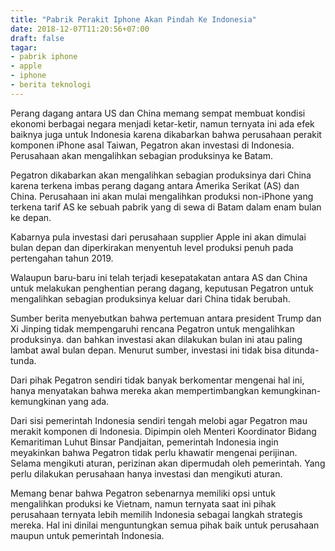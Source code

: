 ```yaml
---
title: "Pabrik Perakit Iphone Akan Pindah Ke Indonesia"
date: 2018-12-07T11:20:56+07:00
draft: false
tagar:
- pabrik iphone
- apple
- iphone
- berita teknologi
---
```


Perang dagang antara US dan China memang sempat membuat kondisi ekonomi berbagai negara menjadi ketar-ketir, namun ternyata ini ada efek baiknya juga untuk Indonesia karena dikabarkan bahwa perusahaan perakit komponen iPhone asal Taiwan, Pegatron akan investasi di Indonesia. Perusahaan akan mengalihkan sebagian produksinya ke Batam.

Pegatron dikabarkan akan mengalihkan sebagian produksinya dari China karena terkena imbas perang dagang antara Amerika Serikat (AS) dan China. Perusahaan ini akan mulai mengalihkan produksi non-iPhone yang terkena tarif AS ke sebuah pabrik yang di sewa di Batam dalam enam bulan ke depan.

Kabarnya pula investasi dari perusahaan supplier Apple ini akan dimulai bulan depan dan diperkirakan menyentuh level produksi penuh pada pertengahan tahun 2019.

Walaupun baru-baru ini telah terjadi kesepatakatan antara AS dan China untuk melakukan penghentian perang dagang, keputusan Pegatron untuk mengalihkan sebagian produksinya keluar dari China tidak berubah.

Sumber berita menyebutkan bahwa pertemuan antara president Trump dan Xi Jinping tidak mempengaruhi rencana Pegatron untuk mengalihkan produksinya. dan bahkan investasi akan dilakukan bulan ini atau paling lambat awal bulan depan. Menurut sumber, investasi ini tidak bisa ditunda-tunda.

Dari pihak Pegatron sendiri tidak banyak berkomentar mengenai hal ini, hanya menyatakan bahwa mereka akan mempertimbangkan kemungkinan-kemungkinan yang ada.

Dari sisi pemerintah Indonesia sendiri tengah melobi agar Pegatron mau merakit komponen di Indonesia. Dipimpin oleh Menteri Koordinator Bidang Kemaritiman Luhut Binsar Pandjaitan, pemerintah Indonesia ingin meyakinkan bahwa Pegatron tidak perlu khawatir mengenai perijinan. Selama mengikuti aturan, perizinan akan dipermudah oleh pemerintah. Yang perlu dilakukan perusahaan hanya investasi dan mengikuti aturan.

Memang benar bahwa Pegatron sebenarnya memiliki opsi untuk mengalihkan produksi ke Vietnam, namun ternyata saat ini pihak perusahaan ternyata lebih memilih Indonesia sebagai langkah strategis mereka. Hal ini dinilai menguntungkan semua pihak baik untuk perusahaan maupun untuk pemerintah Indonesia.